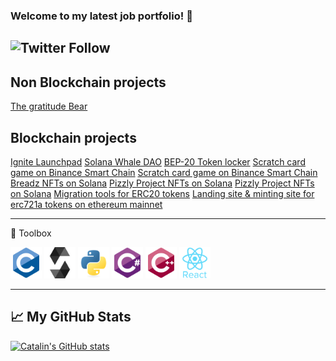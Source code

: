 ### Welcome to my latest job portfolio! 👋
![Twitter Follow](https://img.shields.io/twitter/follow/brandon_ponce1?style=social)
---
## Non Blockchain projects

<a href="https://www.thegratitudebear.com/about-us">The gratitude Bear<a/>
 
## Blockchain projects

<a href="https://www.thegratitudebear.com/about-us">Ignite Launchpad<a/>
<a href="nftvoting-frontend.vercel.app">Solana Whale DAO<a/>
<a href="token-locker-three.vercel.app">BEP-20 Token locker<a/>
<a href="https://statsapp-theta.vercel.app/lucky-scratch">Scratch card game on Binance Smart Chain<a/>
<a href="https://statsapp-theta.vercel.app/lucky-scratch">Scratch card game on Binance Smart Chain<a/>
<a href="https://www.breadz.io/">Breadz NFTs on Solana<a/>
<a href="www.pizzlybears.io">Pizzly Project NFTs on Solana<a/>
<a href="www.pizzlybears.io">Pizzly Project NFTs on Solana<a/>
<a href="https://migration.sheebainu.io/">Migration tools for ERC20 tokens<a/>
<a href="https://migration.sheebainu.io/">Landing site & minting site for erc721a tokens on ethereum mainnet<a/>





---

🧰 Toolbox

<img src="https://github.com/devicons/devicon/blob/master/icons/c/c-original.svg" alt="C Logo" width="50" height="50"/> <img src="https://github.com/devicons/devicon/blob/master/icons/solidity/solidity-original.svg" alt="Solidity Logo" width="50" height="50"/> <img src="https://github.com/devicons/devicon/blob/master/icons/python/python-original.svg" alt="python" width="50" height="50"/> <img src="https://github.com/devicons/devicon/blob/master/icons/csharp/csharp-original.svg" alt="Solidity Logo" width="50" height="50"/> <img src="https://github.com/devicons/devicon/blob/master/icons/cplusplus/cplusplus-original.svg" alt="C Logo" width="50" height="50"/> <img src="https://github.com/devicons/devicon/blob/master/icons/react/react-original-wordmark.svg" alt="Solidity Logo" width="50" height="50"/>
 

---
## &#x1f4c8; My GitHub Stats

[![Catalin's GitHub stats](https://github-readme-stats.vercel.app/api?username=Br4ndonP0nce&theme=radical)](https://github.com/anuraghazra/github-readme-stats)

